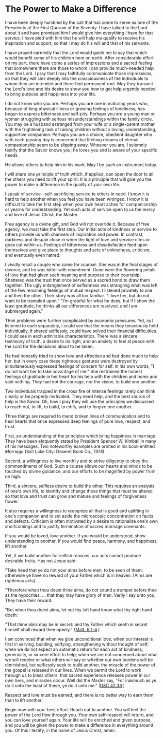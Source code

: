 # The Power to Make a Difference

I have been deeply humbled by the call that has come to serve as one of the
Presidents of the First Quorum of the Seventy. I have talked to the Lord about
it and have promised him I would give him everything I have for that service.
I have pled with him that he will help me qualify to receive his inspiration
and support, so that I may do his will and that of his servants.

I have prayed earnestly that the Lord would guide me to say that which would
benefit some of his children here on earth. After considerable effort on my
part, there have come a series of impressions and a sacred feeling that
somewhere there are those to whom I can provide much-needed help from the
Lord. I pray that I may faithfully communicate those impressions, so that they
will sink deeply into the consciousness of the individuals to whom they are
intended and there find permanent root. May they transmit the Lord's love and
his desire to show you how to get help urgently needed to bring purpose and
happiness into your life.

I do not know who you are. Perhaps you are one in maturing years who, because
of long physical illness or growing feelings of loneliness, has begun to
express bitterness and self-pity. Perhaps you are a young man or woman
struggling with serious misunderstandings within the family circle. You may be
a husband estranged from your wife or a single-parent mother with the
frightening task of raising children without a loving, understanding,
supportive companion. Perhaps you are a choice, obedient daughter who with
each passing day is concerned that lifelong dreams of eternal companionship
seem to be slipping away. Whoever you are, I solemnly testify that the Savior
knows you; he loves you and is aware of your specific needs.

He allows others to help him in his work. May I be such an instrument today.

I will share one principle of truth which, if applied, can open the door to
all the others you need to lift your spirit. It is a principle that will give
you the power to make a difference in the quality of your own life.

I speak of service--self-sacrificing service to others in need. I know it is
hard to help another when you feel you have been wronged. I know it is
difficult to take the first step when your own heart aches for companionship
or yearns for understanding. Yet such acts of service open to us the mercy and
love of Jesus Christ, the Master.

Free agency is a divine gift, and God will not override it. Because of free
agency, we must take the first step. Our initial acts of kindness or service
to others provide us with channels of inspiration and power. In contrast,
darkness and despair close in when the light of love and service dims or goes
out within us. Feelings of bitterness and dissatisfaction feed upon themselves
and give place to thoughts and acts of unkindness, criticism, and eventually
even hatred.

I vividly recall a couple who came for counsel. She was in the final stages of
divorce, and he was bitter with resentment. Gone were the flowering petals of
love that had given such meaning and purpose to their courtship. Shattered was
the trust that once served as a sacred bond to draw them together. The ugly
entanglement of selfishness was strangling what was left of the few remaining
feelings of mutual respect. I listened privately to one and then the other.
Their story was all too familiar. "I love her, but do not want to be trampled
upon." "I'm grateful for what he does, but if I show the least gratitude, he
thinks all our differences are resolved, and I am submerged again."

Their problems were further complicated by economic pressures. Yet, as I
listened to each separately, I could see that the means they tenaciously held
individually, if shared selflessly, could have solved their financial
difficulties. I could see in each admirable characteristics. There was a
sincere testimony of truth, a desire to do right, and an anxiety to feel at
peace with the Lord for the decisions about to be taken.

He had honestly tried to show love and affection and had done much to help
her, but in every case these righteous gestures were destroyed by
simultaneously expressed feelings of concern for self. In his own words, "I do
not want her to take advantage of me." She restrained the honest feelings of
gratitude in her heart for his help with the children and home and said
nothing. They had not the courage, nor the vision, to build one another.

Two individuals trapped in the cross fire of intense feelings rarely can think
clearly or be properly motivated. They need help, and the best source of help
is the Savior. Oh, how I pray they will use the principles we discussed to
reach out, to lift, to build, to edify, and to forgive one another.

Three things are required to mend broken lines of communication and to heal
hearts that once expressed deep feelings of pure love, respect, and trust.

First, an understanding of the principles which bring happiness in marriage.
They have been eloquently stated by President Spencer W. Kimball in many of
his messages. Two noteworthy examples are printed in his book entitled
_Marriage_ (Salt Lake City: Deseret Book Co., 1978).

Second, a willingness to live worthily and to strive diligently to obey the
commandments of God. Such a course allows our hearts and minds to be touched
by divine guidance, and our efforts to be magnified by power from on high.

Third, a sincere, selfless desire to build the other. This requires an
analysis of one's own life, to identify and change those things that must be
altered so that love and trust can grow and mature and feelings of forgiveness
flower.

It also requires a willingness to recognize all that is good and uplifting in
one's companion and to set aside the microscopic concentration on faults and
defects. Criticism is often motivated by a desire to rationalize one's own
shortcomings and to justify termination of sacred marriage covenants.

If you would be loved, love another. If you would be understood, show
understanding to another. If you would find peace, harmony, and happiness,
lift another.

Yet, if we build another for selfish reasons, our acts cannot produce
desirable fruits. Has not Jesus said:

"Take heed that ye do not your alms before men, to be seen of them: otherwise
ye have no reward of your Father which is in heaven. [Alms are righteous acts]

"Therefore when thou doest thine alms, do not sound a trumpet before thee as
the hypocrites, ... that they may have glory of men. Verily I say unto you, They
have their reward.

"But when thou doest alms, let not thy left hand know what thy right hand
doeth:

"That thine alms may be in secret: and thy Father which seeth in secret
himself shall reward thee openly." ([Matt.
6:1-4](https://www.lds.org/scriptures/nt/matt/6.1-4?lang=eng#0).)

I am convinced that when we give unconditional love; when our interest is
first in serving, building, edifying, strengthening without thought of self;
when we do not expect an automatic return for each act of kindness,
generosity, or sincere effort to help; when we are not concerned about what we
will receive or what others will say or whether our own burdens will be
diminished, but selflessly seek to build another, the miracle of the power of
the gospel is released in our lives. When we permit the Lord to work through
us to bless others, that sacred experience releases power in our own lives,
and miracles occur. Well did the Master say, "For inasmuch as ye do it unto
the least of these, ye do it unto me." ([D&amp;C
42:38](https://www.lds.org/scriptures/dc-testament/dc/42.38?lang=eng#37).)

Respect and love must be earned, and there is no better way to earn them than
to lift another.

Begin now with your best effort. Reach out to another. You will feel the power
of the Lord flow through you. Your own self-respect will return, and you can
love yourself again. Your life will be enriched and given purpose, and you
will be given the power to make a difference in everything around you. Of this
I testify, in the name of Jesus Christ, amen.

